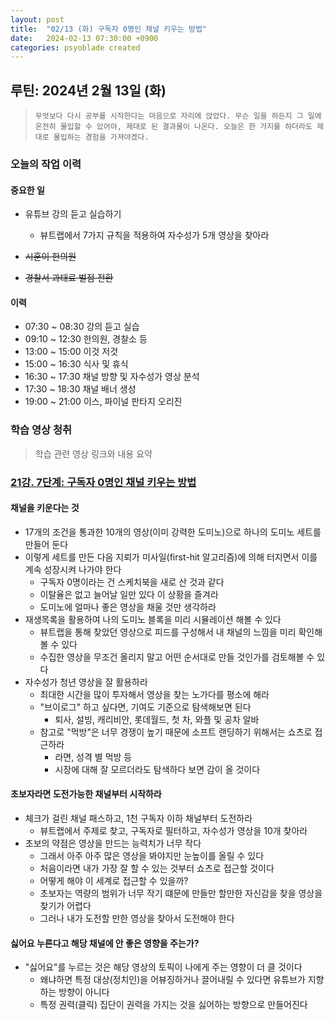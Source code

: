 ```yaml
---
layout: post
title:  "02/13 (화) 구독자 0명인 채널 키우는 방법"
date:   2024-02-13 07:30:00 +0900
categories: psyoblade created
---
```


## 루틴: 2024년 2월 13일 (화)

>     무엇보다 다시 공부를 시작한다는 마음으로 자리에 앉았다. 무슨 일을 하든지 그 일에 온전히 몰입할 수 있어야, 제대로 된 결과물이 나온다. 오늘은 한 가지를 하더라도 제대로 몰입하는 경험을 가져야겠다.

### 오늘의 작업 이력

#### 중요한 일

* 유튜브 강의 듣고 실습하기
  * 뷰트랩에서 7가지 규칙을 적용하여 자수성가 5개 영상을 찾아라

* ~~시훈이 한의원~~
* ~~경찰서 과태료 벌점 전환~~

#### 이력

* 07:30 ~ 08:30 강의 듣고 실습
* 09:10 ~ 12:30 한의원, 경찰소 등
* 13:00 ~ 15:00 이것 저것
* 15:00 ~ 16:30 식사 및 휴식
* 16:30 ~ 17:30 채널 방향 및 자수성가 영상 분석
* 17:30 ~ 18:30 채널 배너 생성
* 19:00 ~ 21:00 이스, 파이널 판타지 오리진

### 학습 영상 청취

> 학습 관련 영상 링크와 내용 요약

### [21강. 7단계: 구독자 0명인 채널 키우는 방법](https://www.youtube.com/watch?v=piddZ5nShI8)

#### 채널을 키운다는 것

* 17개의 조건을 통과한 10개의 영상(이미 강력한 도미노)으로 하나의 도미노 세트를 만들어 둔다
* 이렇게 세트를 만든 다음 지뢰가 미사일(first-hit 알고리즘)에 의해 터지면서 이를 계속 성장시켜 나가야 한다
  * 구독자 0명이라는 건 스케치북을 새로 산 것과 같다
  * 이탈율은 없고 늘어날 일만 있다 이 상황을 즐겨라
  * 도미노에 얼마나 좋은 영상을 채울 것만 생각하라
* 재생목록을 활용하여 나의 도미노 블록을 미리 시뮬레이션 해볼 수 있다
  * 뷰트랩을 통해 찾았던 영상으로 피드를 구성해서 내 채널의 느낌을 미리 확인해볼 수 있다
  * 수집한 영상을 무조건 올리지 말고 어떤 순서대로 만들 것인가를 검토해볼 수 있다
* 자수성가 청년 영상을 잘 활용하라
  * 최대한 시간을 많이 투자해서 영상을 찾는 노가다를 평소에 해라
  * "브이로그" 하고 싶다면, 기여도 기준으로 탐색해보면 된다
    * 퇴사, 설빙, 캐리비안, 롯데월드, 첫 차, 와플 및 공차 알바
  * 참고로 "먹방"은 너무 경쟁이 높기 때문에 소프트 랜딩하기 위해서는 쇼츠로 접근하라
    * 라면, 성격 별 먹방 등
    * 시장에 대해 잘 모르더라도 탐색하다 보면 감이 올 것이다

#### 초보자라면 도전가능한 채널부터 시작하라

* 체크가 걸린 채널 패스하고, 1천 구독자 이하 채널부터 도전하라
  * 뷰트랩에서 주제로 찾고, 구독자로 필터하고, 자수성가 영상을 10개 찾아라
* 초보의 약점은 영상을 만드는 능력치가 너무 작다
  * 그래서 아주 아주 많은 영상을 봐야지만 눈높이를 올릴 수 있다
  * 처음이라면 내가 가장 잘 할 수 있는 것부터 쇼츠로 접근할 것이다
  * 어떻게 해야 이 세계로 접근할 수 있을까?
  * 초보자는 역량의 범위가 너무 작기 떄문에 만들만 할만한 자신감을 찾을 영상을 찾기가 어렵다
  * 그러나 내가 도전할 만한 영상을 찾아서 도전해야 한다

#### 싫어요 누른다고 해당 채널에 안 좋은 영향을 주는가?

* "싫어요"를 누르는 것은 해당 영상의 토픽이 나에게 주는 영향이 더 클 것이다
  * 왜냐하면 특정 대상(정치인)을 어뷰징하거나 끌어내릴 수 있다면 유튜브가 지향하는 방향이 아니다
  * 특정 권력(클릭) 집단이 권력을 가지는 것을 싫어하는 방향으로 만들어진다

